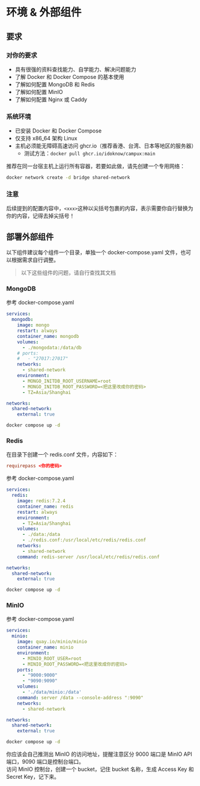 # 环境 & 外部组件

## 要求

### 对你的要求

- 具有很强的资料查找能力、自学能力、解决问题能力
- 了解 Docker 和 Docker Compose 的基本使用
- 了解如何配置 MongoDB 和 Redis
- 了解如何配置 MinIO
- 了解如何配置 Nginx 或 Caddy

### 系统环境

- 已安装 Docker 和 Docker Compose
- 仅支持 x86_64 架构 Linux
- 主机必须能无障碍高速访问 ghcr.io（推荐香港、台湾、日本等地区的服务器）
    - 测试方法：`docker pull ghcr.io/idoknow/campux:main`

推荐在同一台宿主机上运行所有容器，若要如此做，请先创建一个专用网络：

```bash
docker network create -d bridge shared-network
```

### 注意

后续提到的配置内容中，`<xxx>`这种以尖括号包裹的内容，表示需要你自行替换为你的内容，记得去掉尖括号！

## 部署外部组件

以下组件建议每个组件一个目录，单独一个 docker-compose.yaml 文件，也可以根据需求自行调整。  

> 以下这些组件的问题，请自行查找其文档

### MongoDB

参考 docker-compose.yaml

```yaml
services:
  mongodb:
    image: mongo
    restart: always
    container_name: mongodb
    volumes:
      - ./mongodata:/data/db
    # ports:
    #   - "27017:27017"
    networks:
      - shared-network
    environment:
      - MONGO_INITDB_ROOT_USERNAME=root
      - MONGO_INITDB_ROOT_PASSWORD=<把这里改成你的密码>
      - TZ=Asia/Shanghai

networks:
  shared-network:
    external: true
```

```bash
docker compose up -d
```

### Redis

在目录下创建一个 redis.conf 文件，内容如下：

```conf
requirepass <你的密码>
```

参考 docker-compose.yaml

```yaml
services:
  redis:
    image: redis:7.2.4
    container_name: redis
    restart: always
    environment:
      - TZ=Asia/Shanghai
    volumes:
      - ./data:/data
      - ./redis.conf:/usr/local/etc/redis/redis.conf
    networks:
      - shared-network
    command: redis-server /usr/local/etc/redis/redis.conf

networks:
  shared-network:
    external: true
```

```bash
docker compose up -d
```

### MinIO

参考 docker-compose.yaml

```yaml
services:
  minio:
    image: quay.io/minio/minio
    container_name: minio
    environment:
      - MINIO_ROOT_USER=root
      - MINIO_ROOT_PASSWORD=<把这里改成你的密码>
    ports:
      - "9000:9000"
      - "9090:9090"
    volumes:
      - './data/minio:/data'
    command: server /data --console-address ":9090"
    networks:
      - shared-network

networks:
  shared-network:
    external: true
```

```bash
docker compose up -d
```

你应该会自己推测出 MinIO 的访问地址，提醒注意区分 9000 端口是 MinIO API 端口，9090 端口是控制台端口。  
访问 MinIO 控制台，创建一个 bucket，记住 bucket 名称，生成 Access Key 和 Secret Key，记下来。
